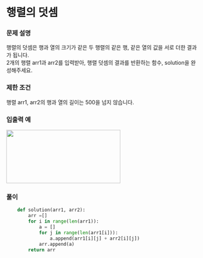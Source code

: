 # 행렬의 덧셈

### 문제 설명
행렬의 덧셈은 행과 열의 크기가 같은 두 행렬의 같은 행, 같은 열의 값을 서로 더한 결과가 됩니다.                  
2개의 행렬 arr1과 arr2를 입력받아, 행렬 덧셈의 결과를 반환하는 함수, solution을 완성해주세요.

### 제한 조건
행렬 arr1, arr2의 행과 열의 길이는 500을 넘지 않습니다.                 

### 입출력 예          
<img src=https://user-images.githubusercontent.com/63505110/129989752-745f0cc9-3908-4135-9fbc-445f4328375d.GIF width = 300 height = 140 >

### 풀이
```python
    def solution(arr1, arr2):
        arr =[]
        for i in range(len(arr1)):
            a = []
            for j in range(len(arr1[i])):
                a.append(arr1[i][j] + arr2[i][j])
            arr.append(a)
        return arr
```
